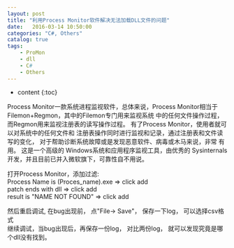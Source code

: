 ```yaml
---
layout: post
title: "利用Process Monitor软件解决无法加载DLL文件的问题"
date:   2016-03-14 10:50:00 
categories: "C#, Others"
catalog: true
tags: 
    - ProMon
	- dll
	- C# 
	- Others
---
```


* content
{:toc}

Process Monitor一款系统进程监视软件，总体来说，Process Monitor相当于Filemon+Regmon，其中的Filemon专门用来监视系统 中的任何文件操作过程，而Regmon用来监视注册表的读写操作过程。 有了Process Monitor，使用者就可以对系统中的任何文件和 注册表操作同时进行监视和记录，通过注册表和文件读写的变化， 对于帮助诊断系统故障或是发现恶意软件、病毒或木马来说，非常 有用。 这是一个高级的 Windows系统和应用程序监视工具，由优秀的 Sysinternals开发，并且目前已并入微软旗下，可靠性自不用说。    

打开Process Monitor，添加过滤:    
Process Name is (Proces_name).exe  => click add   
patch ends with dll  => click add    
result is "NAME NOT FOUND"  => click add   

然后重启调试, 在bug出现前， 点"File-> Save"， 保存一下log， 可以选择csv格式   
继续调试，当bug出现后，再保存一份log， 对比两份log， 就可以发现究竟是哪个dll没有找到。   